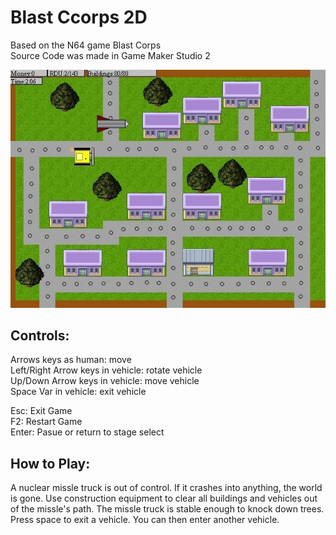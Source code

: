 # Blast Ccorps 2D

Based on the N64 game Blast Corps  
Source Code was made in Game Maker Studio 2

![Screenshot](https://github.com/timeblade0/blast_corps_2d/blob/main/screenshot.jpg)


Controls:  
-------------------------
Arrows keys as human:              move  
Left/Right Arrow keys in vehicle:  rotate vehicle  
Up/Down Arrow keys in vehicle:     move vehicle  
Space Var in vehicle:              exit vehicle  

Esc:                               Exit Game  
F2:                                Restart Game  
Enter:                             Pasue or return to stage select  

How to Play:  
-------------------------
A nuclear missle truck is out of control. If it crashes into anything, the world is gone.
Use construction equipment to clear all buildings and vehicles out of the missle's path. The missle truck is stable enough to knock down trees.
Press space to exit a vehicle. You can then enter another vehicle.
